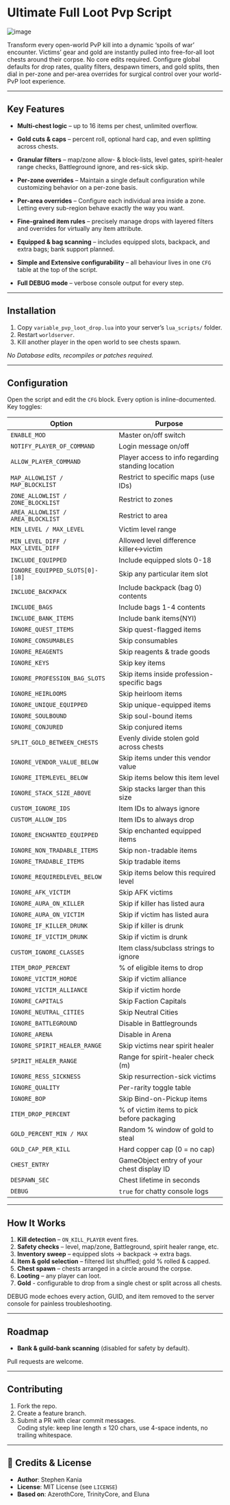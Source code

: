 # Ultimate Full Loot Pvp Script
![image](https://github.com/user-attachments/assets/b63cce31-c911-414f-9a30-c88727b19da0)

Transform every open-world PvP kill into a dynamic ‘spoils of war’ encounter. Victims’ gear and gold are instantly pulled into free-for-all loot chests around their corpse. No core edits required. Configure global defaults for drop rates, quality filters, despawn timers, and gold splits, then dial in per-zone and per-area overrides for surgical control over your world-PvP loot experience.

---

## Key Features
* **Multi-chest logic** – up to 16 items per chest, unlimited overflow.
  
* **Gold cuts & caps** – percent roll, optional hard cap, and even splitting across chests.
  
* **Granular filters** – map/zone allow- & block-lists, level gates, spirit-healer range checks, Battleground ignore, and res-sick skip.
  
* **Per‐zone overrides** – Maintain a single default configuration while customizing behavior on a per-zone basis.
  
* **Per-area overrides** – Configure each individual area inside a zone. Letting every sub-region behave exactly the way you want.
  
* **Fine-grained item rules** – precisely manage drops with layered filters and overrides for virtually any item attribute.
  
* **Equipped & bag scanning** – includes equipped slots, backpack, and extra bags; bank support planned.
  
* **Simple and Extensive configurability** – all behaviour lives in one `CFG` table at the top of the script.
  
* **Full DEBUG mode** – verbose console output for every step.

---

## Installation
1. Copy `variable_pvp_loot_drop.lua` into your server’s `lua_scripts/` folder.
2. Restart `worldserver`.  
3. Kill another player in the open world to see chests spawn.
   
_No Database edits, recompiles or patches required._

---

## Configuration
Open the script and edit the `CFG` block. Every option is inline-documented. Key toggles:  

| Option | Purpose |
|--------|---------|
| `ENABLE_MOD` | Master on/off switch |
| `NOTIFY_PLAYER_OF_COMMAND ` | Login message on/off |
| `ALLOW_PLAYER_COMMAND ` | Player access to info regarding standing location |
| `MAP_ALLOWLIST / MAP_BLOCKLIST` | Restrict to specific maps (use IDs) |
| `ZONE_ALLOWLIST / ZONE_BLOCKLIST` | Restrict to zones |
| `AREA_ALLOWLIST / AREA_BLOCKLIST` | Restrict to area |
| `MIN_LEVEL / MAX_LEVEL` | Victim level range |
| `MIN_LEVEL_DIFF / MAX_LEVEL_DIFF` | Allowed level difference killer↔victim |
| `INCLUDE_EQUIPPED` | 	Include equipped slots 0-18 |
| `IGNORE_EQUIPPED_SLOTS[0]-[18]` | Skip any particular item slot  |
| `INCLUDE_BACKPACK` | Include backpack (bag 0) contents |
| `INCLUDE_BAGS` | Include bags 1-4 contents |
| `INCLUDE_BANK_ITEMS` | Include bank items(NYI) |
| `IGNORE_QUEST_ITEMS` | Skip quest-flagged items |
| `IGNORE_CONSUMABLES` | Skip consumables |
| `IGNORE_REAGENTS` | Skip reagents & trade goods |
| `IGNORE_KEYS` | Skip key items |
| `IGNORE_PROFESSION_BAG_SLOTS` | Skip items inside profession-specific bags |
| `IGNORE_HEIRLOOMS` | Skip heirloom items |
| `IGNORE_UNIQUE_EQUIPPED` | Skip unique-equipped items  |
| `IGNORE_SOULBOUND` | Skip soul-bound items |
| `IGNORE_CONJURED` | Skip conjured items |
| `SPLIT_GOLD_BETWEEN_CHESTS` | Evenly divide stolen gold across chests |
| `IGNORE_VENDOR_VALUE_BELOW` | Skip items under this vendor value |
| `IGNORE_ITEMLEVEL_BELOW` | 	Skip items below this item level |
| `IGNORE_STACK_SIZE_ABOVE` | Skip stacks larger than this size |
| `CUSTOM_IGNORE_IDS` | 	Item IDs to always ignore |
| `CUSTOM_ALLOW_IDS` | Item IDs to always drop |
| `IGNORE_ENCHANTED_EQUIPPED` | Skip enchanted equipped items |
| `IGNORE_NON_TRADABLE_ITEMS` | Skip non-tradable items |
| `IGNORE_TRADABLE_ITEMS` |  Skip tradable items |
| `IGNORE_REQUIREDLEVEL_BELOW` | Skip items below this required level |
| `IGNORE_AFK_VICTIM` | Skip AFK victims |
| `IGNORE_AURA_ON_KILLER` | Skip if killer has listed aura  |
| `IGNORE_AURA_ON_VICTIM` | Skip if victim has listed aura |
| `IGNORE_IF_KILLER_DRUNK` | Skip if killer is drunk |
| `IGNORE_IF_VICTIM_DRUNK` | Skip if victim is drunk |
| `CUSTOM_IGNORE_CLASSES` | Item class/subclass strings to ignore |
| `ITEM_DROP_PERCENT` | % of eligible items to drop |
| `IGNORE_VICTIM_HORDE` | Skip if victim alliance |
| `IGNORE_VICTIM_ALLIANCE` | Skip if victim horde |
| `IGNORE_CAPITALS` | Skip Faction Capitals |
| `IGNORE_NEUTRAL_CITIES` | Skip Neutral Cities|
| `IGNORE_BATTLEGROUND` | 	Disable in Battlegrounds |
| `IGNORE_ARENA` | 	Disable in Arena |
| `IGNORE_SPIRIT_HEALER_RANGE` | 	Skip victims near spirit healer |
| `SPIRIT_HEALER_RANGE` | 	Range for spirit-healer check (m) |
| `IGNORE_RESS_SICKNESS` | Skip resurrection-sick victims |
| `IGNORE_QUALITY` | Per-rarity toggle table |
| `IGNORE_BOP` | Skip Bind-on-Pickup items |
| `ITEM_DROP_PERCENT` | % of victim items to pick before packaging |
| `GOLD_PERCENT_MIN / MAX` | Random % window of gold to steal |
| `GOLD_CAP_PER_KILL` | Hard copper cap (0 = no cap) |
| `CHEST_ENTRY` | GameObject entry of your chest display ID |
| `DESPAWN_SEC` | Chest lifetime in seconds |
| `DEBUG` | `true` for chatty console logs |


---


## How It Works
1. **Kill detection** – `ON_KILL_PLAYER` event fires.  
2. **Safety checks** – level, map/zone, Battleground, spirit healer range, etc.  
3. **Inventory sweep** – equipped slots → backpack → extra bags.  
4. **Item & gold selection** – filtered list shuffled; gold % rolled & capped.  
5. **Chest spawn** – chests arranged in a circle around the corpse.  
6. **Looting** – any player can loot.
7. **Gold** - configurable to drop from a single chest or split across all chests.

DEBUG mode echoes every action, GUID, and item removed to the server console for painless troubleshooting.

---

## Roadmap
* **Bank & guild-bank scanning** (disabled for safety by default).  

Pull requests are welcome.

---

## Contributing
1. Fork the repo.  
2. Create a feature branch.  
3. Submit a PR with clear commit messages.  
Coding style: keep line length ≤ 120 chars, use 4-space indents, no trailing whitespace.

---


## 🙏 Credits & License

* **Author**: Stephen Kania
* **License**: MIT License (see `LICENSE`)
* **Based on**: AzerothCore, TrinityCore, and Eluna

